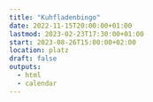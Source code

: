 ```yaml
---
title: "Kuhfladenbingo"
date: 2022-11-15T20:00:00+01:00
lastmod: 2023-02-23T17:30:00+01:00
start: 2023-08-26T15:00:00+02:00
location: platz
draft: false
outputs:
  - html
  - calendar
---
```


